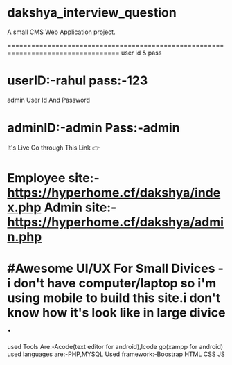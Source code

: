# dakshya_interview_question
A small CMS Web Application project.

==================================================================================
user id & pass

userID:-rahul
pass:-123
==================================================================================
admin User Id And Password

adminID:-admin
Pass:-admin
==================================================================================
It's Live Go through This Link 👉

Employee site:-https://hyperhome.cf/dakshya/index.php
Admin site:-https://hyperhome.cf/dakshya/admin.php
===================================================================================
 #Awesome UI/UX For Small Divices 
 -i don't have computer/laptop so i'm using mobile to build this site.i don't know how it's look like in large divice . 
================================================================================
 used Tools Are:-Acode(text editor for android),Icode go(xampp for android)
 used languages are:-PHP,MYSQL
 Used framework:-Boostrap
 HTML
 CSS
 JS
